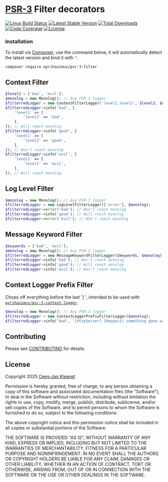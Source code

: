 # [PSR-3](http://www.php-fig.org/psr/psr-3/) Filter decorators

[![Linux Build Status](https://travis-ci.org/WyriHaximus/php-psr-3-filter.png)](https://travis-ci.org/WyriHaximus/php-psr-3-filter)
[![Latest Stable Version](https://poser.pugx.org/WyriHaximus/psr-3-filter/v/stable.png)](https://packagist.org/packages/WyriHaximus/psr-3-filter)
[![Total Downloads](https://poser.pugx.org/WyriHaximus/psr-3-filter/downloads.png)](https://packagist.org/packages/WyriHaximus/psr-3-filter/stats)
[![Code Coverage](https://scrutinizer-ci.com/g/WyriHaximus/php-psr-3-filter/badges/coverage.png?b=master)](https://scrutinizer-ci.com/g/WyriHaximus/php-psr-3-filter/?branch=master)
[![License](https://poser.pugx.org/WyriHaximus/psr-3-filter/license.png)](https://packagist.org/packages/wyrihaximus/psr-3-filter)

### Installation ###

To install via [Composer](http://getcomposer.org/), use the command below, it will automatically detect the latest version and bind it with `^`.

```
composer require wyrihaximus/psr-3-filter
```

## Context Filter ##

```php
$level2 = ['bad', 'evil'];
$monolog = new Monolog(); // Any PSR-3 logger
$filterredLogger = new ContextFilterLogger('level1.level2', $level2, $monolog);
$filterredLogger->info('bad', [
    'level1' => [
        'level2' => 'bad',
    ],
]); // Will reach monolog
$filterredLogger->info('good', [
    'level1' => [
        'level2' => 'good',
    ],
]); // Won't reach monolog
$filterredLogger->info('evil', [
    'level1' => [
        'level2' => 'evil',
    ],
]); // Will reach monolog
```

## Log Level Filter ##

```php
$monolog = new Monolog(); // Any PSR-3 logger
$filterredLogger = new LogLevelFilterLogger(['error'], $monolog);
$filterredLogger->error('bad'); // Won't reach monolog
$filterredLogger->info('good'); // Will reach monolog
$filterredLogger->error('evil'); // Won't reach monolog
```

## Message Keyword Filter ##

```php
$keywords = ['bad', 'evil'];
$monolog = new Monolog(); // Any PSR-3 logger
$filterredLogger = new MessageKeywordFilterLogger($keywords, $monolog);
$filterredLogger->info('bad'); // Won't reach monolog
$filterredLogger->info('good'); // Will reach monolog
$filterredLogger->info('evil'); // Won't reach monolog
```

## Context Logger Prefix Filter ##

Chops off everything before the last '] ', intended to be used with [`wyrihaximus/psr-3-context-logger`](https://github.com/WyriHaximus/php-psr-3-context-logger).

```php
$monolog = new Monolog(); // Any PSR-3 logger
$filterredLogger = new ContextLoggerPrefixFilterLogger($monolog);
$filterredLogger->info('bad', '[HttpServer] [Request] something gone wrong'); // Will reach monolog as: something gone wrong
```

## Contributing ##

Please see [CONTRIBUTING](CONTRIBUTING.md) for details.

## License ##

Copyright 2025 [Cees-Jan Kiewiet](https://wyrihaximus.net/)

Permission is hereby granted, free of charge, to any person
obtaining a copy of this software and associated documentation
files (the "Software"), to deal in the Software without
restriction, including without limitation the rights to use,
copy, modify, merge, publish, distribute, sublicense, and/or sell
copies of the Software, and to permit persons to whom the
Software is furnished to do so, subject to the following
conditions:

The above copyright notice and this permission notice shall be
included in all copies or substantial portions of the Software.

THE SOFTWARE IS PROVIDED "AS IS", WITHOUT WARRANTY OF ANY KIND,
EXPRESS OR IMPLIED, INCLUDING BUT NOT LIMITED TO THE WARRANTIES
OF MERCHANTABILITY, FITNESS FOR A PARTICULAR PURPOSE AND
NONINFRINGEMENT. IN NO EVENT SHALL THE AUTHORS OR COPYRIGHT
HOLDERS BE LIABLE FOR ANY CLAIM, DAMAGES OR OTHER LIABILITY,
WHETHER IN AN ACTION OF CONTRACT, TORT OR OTHERWISE, ARISING
FROM, OUT OF OR IN CONNECTION WITH THE SOFTWARE OR THE USE OR
OTHER DEALINGS IN THE SOFTWARE.
